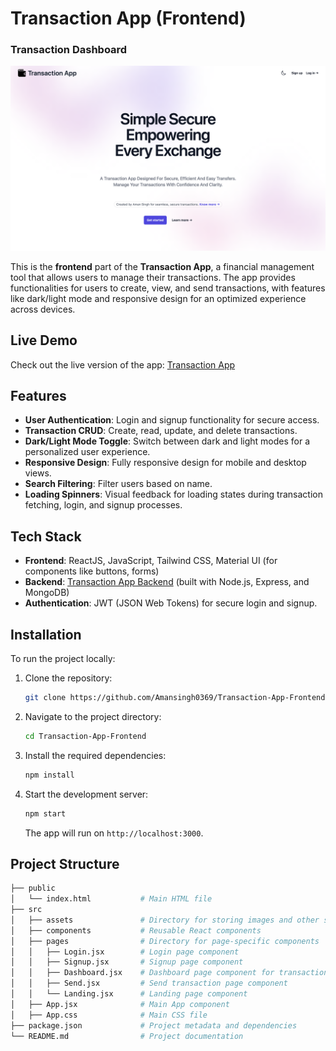 # Transaction App (Frontend)

### Transaction Dashboard

![Transaction Dashboard](./images/Landing-page.png)

This is the **frontend** part of the **Transaction App**, a financial management tool that allows users to manage their transactions. The app provides functionalities for users to create, view, and send transactions, with features like dark/light mode and responsive design for an optimized experience across devices.

## Live Demo

Check out the live version of the app: [Transaction App](https://transaction-app-frontend-sigma.vercel.app)

## Features

- **User Authentication**: Login and signup functionality for secure access.
- **Transaction CRUD**: Create, read, update, and delete transactions.
- **Dark/Light Mode Toggle**: Switch between dark and light modes for a personalized user experience.
- **Responsive Design**: Fully responsive design for mobile and desktop views.
- **Search Filtering**: Filter users based on name.
- **Loading Spinners**: Visual feedback for loading states during transaction fetching, login, and signup processes.

## Tech Stack

- **Frontend**: ReactJS, JavaScript, Tailwind CSS, Material UI (for components like buttons, forms)
- **Backend**: [Transaction App Backend](https://github.com/Amansingh0369/Transaction-App-Backend.git) (built with Node.js, Express, and MongoDB)
- **Authentication**: JWT (JSON Web Tokens) for secure login and signup.

## Installation

To run the project locally:

1. Clone the repository:
    ```bash
    git clone https://github.com/Amansingh0369/Transaction-App-Frontend.git
    ```
2. Navigate to the project directory:
    ```bash
    cd Transaction-App-Frontend
    ```
3. Install the required dependencies:
    ```bash
    npm install
    ```
4. Start the development server:
    ```bash
    npm start
    ```
   The app will run on `http://localhost:3000`.

## Project Structure

```bash
├── public
│   └── index.html           # Main HTML file
├── src
│   ├── assets               # Directory for storing images and other static files
│   ├── components           # Reusable React components
│   ├── pages                # Directory for page-specific components
│   │   ├── Login.jsx        # Login page component
│   │   ├── Signup.jsx       # Signup page component
│   │   ├── Dashboard.jsx    # Dashboard page component for transaction management
│   │   ├── Send.jsx         # Send transaction page component
│   │   └── Landing.jsx      # Landing page component
│   ├── App.jsx              # Main App component
│   ├── App.css              # Main CSS file
├── package.json             # Project metadata and dependencies
└── README.md                # Project documentation

